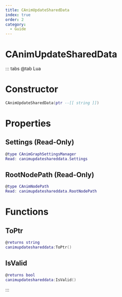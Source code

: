 ```yaml
---
title: CAnimUpdateSharedData
index: true
order: 2
category:
  - Guide
---
```


# CAnimUpdateSharedData

::: tabs
@tab Lua
# Constructor
```lua
CAnimUpdateSharedData(ptr --[[ string ]])
```
# Properties
## Settings (Read-Only)
```lua
@type CAnimGraphSettingsManager
Read: canimupdateshareddata.Settings
```
## RootNodePath (Read-Only)
```lua
@type CAnimNodePath
Read: canimupdateshareddata.RootNodePath
```
# Functions
## ToPtr
```lua
@returns string
canimupdateshareddata:ToPtr()
```
## IsValid
```lua
@returns bool
canimupdateshareddata:IsValid()
```

:::